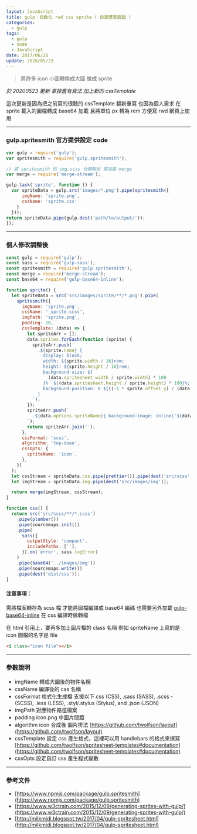 ```yaml
---
layout: JavaScript
title: gulp：自動化 rwd css sprite ( 自適應雪碧圖 )
categories:
  - gulp
tags:
  - gulp
  - node
  - JavaScript
date: 2017/06/26
update: 2020/05/23
---
```


> 將許多 icon 小圖轉換成大圖 做成 sprite

_於 20200523 更新 拿掉舊有寫法 加上新的 cssTemplate_

這次更新是因為把之前寫的很醜的 cssTemplate 翻新重寫
也因為個人需求 在 sprite 載入的圖檔轉成 base64 加載
且將單位 px 轉為 rem 方便寫 rwd 網頁上使用

---

### gulp.spritesmith 官方提供設定 code

```javascript
var gulp = require('gulp');
var spritesmith = require('gulp.spritesmith');

// 將 spritesmith 的 img,scss 分開輸出 需加裝 merge
var merge = require('merge-stream');

gulp.task('sprite', function () {
  var spriteData = gulp.src('images/*.png').pipe(spritesmith({
      imgName: 'sprite.png',
      cssName: 'sprite.css'
    }
  }));
return spriteData.pipe(gulp.dest('path/to/output/'));
});

```

---

### 個人修改調整後

```js
const gulp = require('gulp');
const sass = require('gulp-sass');
const spritesmith = require('gulp.spritesmith');
const merge = require('merge-stream');
const base64 = require('gulp-base64-inline');

function sprite() {
  let spriteData = src('src/images/sprite/**/*.png').pipe(
    spritesmith({
      imgName: 'sprite.png',
      cssName: '_sprite.scss',
      imgPath: 'sprite.png',
      padding: 10,
      cssTemplate: (data) => {
        let spriteArr = [];
        data.sprites.forEach(function (sprite) {
          spriteArr.push(`
            .${sprite.name} {
              display: block;
              width: ${sprite.width / 16}rem;
              height: ${sprite.height / 16}rem;
              background-size: ${
                (data.spritesheet.width / sprite.width) * 100
              }%  ${(data.spritesheet.height / sprite.height) * 100}%;
              background-position: 0 ${((-1 * sprite.offset_y) / (data.spritesheet.height - sprite.height)) * 100}%;
            }
          `);
        });
        spriteArr.push(`
          .${data.options.spriteName}{ background-image: inline('${data.spritesheet.image}'); }
        `);
        return spriteArr.join('');
      },
      cssFormat: 'scss',
      algorithm: 'top-down',
      cssOpts: {
        spriteName: 'icon',
      },
    })
  );
  let cssStream = spriteData.css.pipe(prettier()).pipe(dest('src/scss'));
  let imgStream = spriteData.img.pipe(dest('src/images/img'));

  return merge(imgStream, cssStream);
}

function css() {
  return src('src/scss/**/*.scss')
    .pipe(plumber())
    .pipe(sourcemaps.init())
    .pipe(
      sass({
        outputStyle: 'compact',
        includePaths: [''],
      }).on('error', sass.logError)
    )
    .pipe(base64('../images/img'))
    .pipe(sourcemaps.write())
    .pipe(dest('dist/css'));
}
```

#### 注意事項：

需將檔案轉存為 scss 檔 才能將圖檔編譯成 base64 編碼
也需要另外加載 [gulp-base64-inline](https://www.npmjs.com/package/gulp-base64-inline) 在 css 編譯時做轉檔

在 html 引用上，要再多加上圖片檔的 class 名稱
例如 spriteName 上寫的是 icon
圖檔的名字是 file

```html
<i class="icon file"></i>
```

---

### 參數說明

- imgName 轉成大圖後的物件名稱
- cssName 編譯後的 css 名稱
- cssFormat 格式化生成檔 支援以下 css (CSS), .sass (SASS), .scss - (SCSS), .less (LESS), .styl/.stylus (Stylus), and .json (JSON)
- imgPath 對應物件路徑檔案
- padding icon.png 中圖片間距
- algorithm icon 合成後 圖片排法 [https://github.com/twolfson/layout](https://github.com/twolfson/layout)
- cssTemplate 設定 css 產生格式，這裡可以用 handlebars 的格式來撰寫 [https://github.com/twolfson/spritesheet-templates#documentation](https://github.com/twolfson/spritesheet-templates#documentation)
- cssOpts 設定自訂 css 產生程式變數

---

### 參考文件

- [https://www.npmjs.com/package/gulp.spritesmith](https://www.npmjs.com/package/gulp.spritesmith)
- [https://www.w3ctrain.com/2015/12/09/generating-sprites-with-gulp/](https://www.w3ctrain.com/2015/12/09/generating-sprites-with-gulp/)
- [http://milkmidi.blogspot.tw/2017/04/gulp-spritesheet.html](http://milkmidi.blogspot.tw/2017/04/gulp-spritesheet.html)
